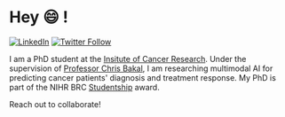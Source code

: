 # Hey 😄 ! 

[![LinkedIn][linkedin-shield]][linkedin-url]
[![Twitter Follow](https://img.shields.io/twitter/follow/reed_naidoo.svg?style=social)](https://x.com/reed_naidoo)  


I am a PhD student at the [Insitute of Cancer Research](https://www.icr.ac.uk/). Under the supervision of [Professor Chris Bakal](https://www.icr.ac.uk/our-research/researchers-and-teams/professor-chris-bakal), I am researching multimodal AI for predicting cancer patients' diagnosis and treatment response. My PhD is part of the NIHR BRC [Studentship](https://www.maudsleybrc.nihr.ac.uk/academic-career-development/current-opportunities/phd-studentships-2023/) award. 

Reach out to collaborate! 

[linkedin-shield]: https://img.shields.io/badge/-LinkedIn-black.svg?style=flat-square&logo=linkedin&colorB=555
[linkedin-url]: https://www.linkedin.com/in/reed-naidoo-02329a223/
